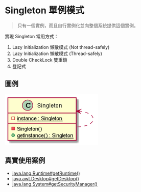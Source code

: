 # Singleton 單例模式
> 只有一個實例，而且自行實例化並向整個系統提供這個實例。

實現 Singleton 常用方式：
1. Lazy Initialization 懶散模式 (Not thread-safely)
1. Lazy Initialization 懶散模式 (Thread-safely)
1. Double CheckLock 雙重鎖
1. 登記式

## 圖例
![圖例](./resources/SingletonClassDiagram.png)

## 真實使用案例
* [java.lang.Runtime#getRuntime()](http://docs.oracle.com/javase/8/docs/api/java/lang/Runtime.html#getRuntime%28%29)
* [java.awt.Desktop#getDesktop()](http://docs.oracle.com/javase/8/docs/api/java/awt/Desktop.html#getDesktop--)
* [java.lang.System#getSecurityManager()](http://docs.oracle.com/javase/8/docs/api/java/lang/System.html#getSecurityManager--)
